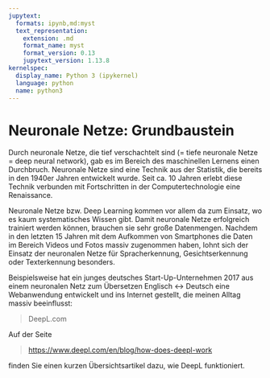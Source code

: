 ```yaml
---
jupytext:
  formats: ipynb,md:myst
  text_representation:
    extension: .md
    format_name: myst
    format_version: 0.13
    jupytext_version: 1.13.8
kernelspec:
  display_name: Python 3 (ipykernel)
  language: python
  name: python3
---
```


# Neuronale Netze: Grundbaustein

Durch neuronale Netze, die tief verschachtelt sind (= tiefe neuronale Netze = deep neural network), gab es im Bereich des maschinellen Lernens einen Durchbruch. Neuronale Netze sind eine Technik aus der Statistik, die bereits in den 1940er Jahren entwickelt wurde. Seit ca. 10 Jahren erlebt diese Technik verbunden mit Fortschritten in der Computertechnologie eine Renaissance.

Neuronale Netze bzw. Deep Learning kommen vor allem da zum Einsatz, wo es kaum systematisches Wissen gibt. Damit neuronale Netze erfolgreich trainiert werden können, brauchen sie sehr große Datenmengen. Nachdem in den letzten 15 Jahren mit dem Aufkommen von Smartphones die Daten im Bereich Videos und Fotos massiv zugenommen haben, lohnt sich der Einsatz der neuronalen Netze für Spracherkennung, Gesichtserkennung oder Texterkennung besonders.

Beispielsweise hat ein junges deutsches Start-Up-Unternehmen 2017 aus einem neuronalen Netz zum Übersetzen Englisch <-> Deutsch eine Webanwendung entwickelt und ins Internet gestellt, die meinen Alltag massiv beeinflusst: 

> DeepL.com 

Auf der Seite 

> https://www.deepl.com/en/blog/how-does-deepl-work

finden Sie einen kurzen Übersichtsartikel dazu, wie DeepL funktioniert.

